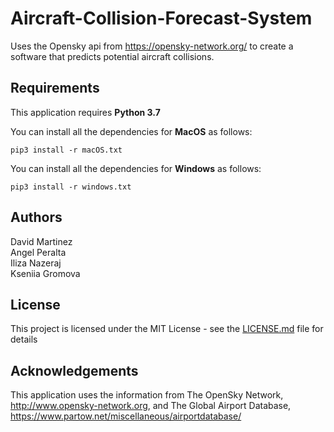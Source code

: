 # Aircraft-Collision-Forecast-System
Uses the Opensky api from https://opensky-network.org/ to create a software that predicts potential aircraft collisions.

## Requirements
This application requires **Python 3.7**

You can install all the dependencies for **MacOS** as follows:
```
pip3 install -r macOS.txt 
```

You can install all the dependencies for **Windows** as follows:
```
pip3 install -r windows.txt 
```
## Authors
David Martinez\
Angel Peralta\
Iliza Nazeraj\
Kseniia Gromova 

## License
This project is licensed under the MIT License - see the [LICENSE.md](LICENSE.md) file for details

## Acknowledgements
This application uses the information from The OpenSky Network, http://www.opensky-network.org, and The Global Airport Database, https://www.partow.net/miscellaneous/airportdatabase/